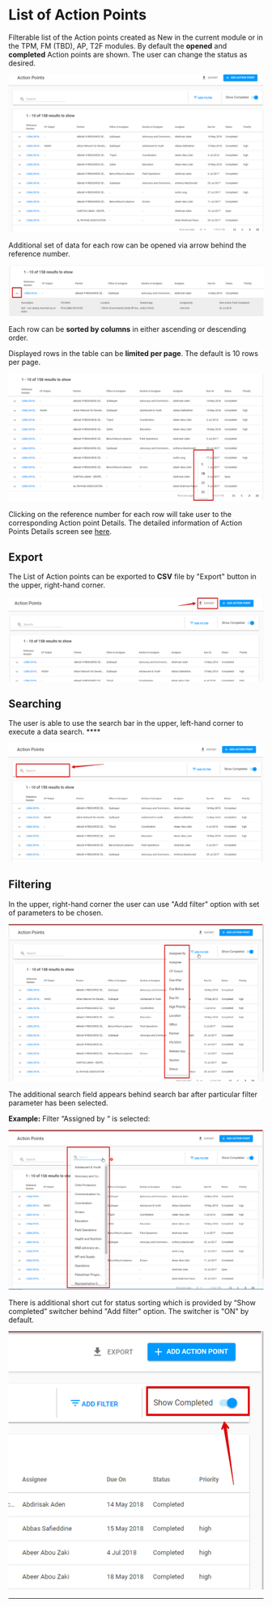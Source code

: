 # List of Action Points

Filterable list of the Action points created as New in the current module or in the TPM, FM \(TBD\), AP, T2F modules. By default the **opened** and **completed** Action points are shown. The user can change the status  as desired.

![List of Action Points: overall user interface](../.gitbook/assets/14.png)

Additional set of data for each row  can be opened via arrow behind the reference number.

![Arrow behind the reference number](../.gitbook/assets/15%20%281%29.png)

Each row can be **sorted by columns** in either ascending or descending order.

Displayed rows in the table can be **limited per page**.  The default is 10 rows per page.

![Rows per page](../.gitbook/assets/16.png)

Clicking on the reference number for each row will take user to the corresponding Action point Details. The detailed information of Action Points Details screen see [here](action-points-screens-1/created-opened-action-point.md).

## Export

The List of Action points can be exported to **CSV** file by "Export" button in the upper, right-hand corner. 

![Export button](../.gitbook/assets/17%20%282%29.png)

## **Searching**

The user is able to use the search bar in the upper, left-hand corner to execute a data search.  ****

![Search bar in the upper, left-hand corner](../.gitbook/assets/18%20%281%29.png)

## Filtering

In the upper, right-hand corner the user can use "Add filter" option with set of parameters to be chosen.

![Add Filter option with set of parameters](../.gitbook/assets/19%20%282%29.png)

The additional search field appears behind search bar after particular filter parameter has been selected.  

**Example:**  Filter “Assigned by “ is selected: 

![Additional set for filter](../.gitbook/assets/20%20%281%29.png)

There is additional short cut for status sorting which is provided by “Show completed” switcher behind "Add filter" option.  The switcher is "ON" by default. 

![Show completed filter](../.gitbook/assets/21.png)

  
****

